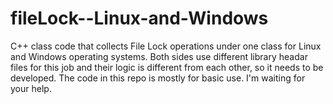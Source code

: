 # fileLock--Linux-and-Windows
C++ class code that collects File Lock operations under one class for Linux and Windows operating systems. Both sides use different library headar files for this job and their logic is different from each other, so it needs to be developed. The code in this repo is mostly for basic use. I'm waiting for your help.
